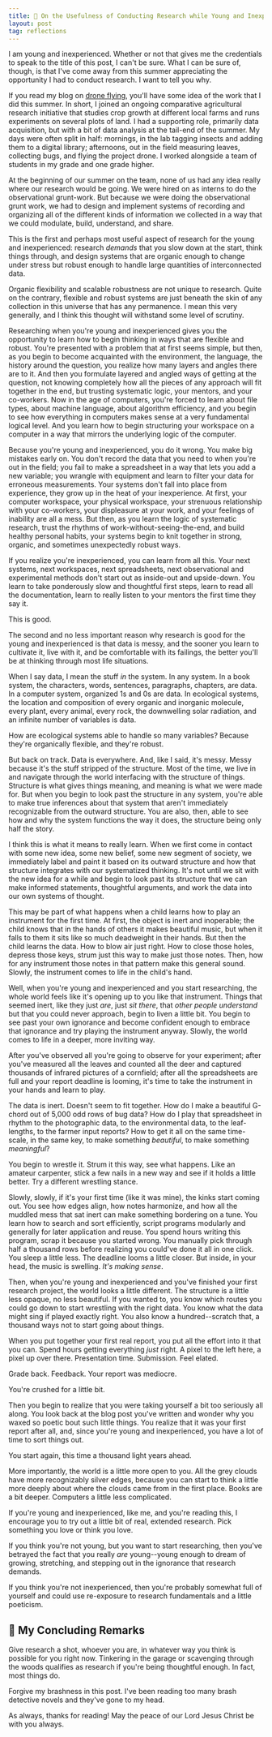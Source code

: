```yaml
---
title: 🔬 On the Usefulness of Conducting Research while Young and Inexperienced
layout: post
tag: reflections
---
```


I am young and inexperienced. Whether or not that gives me the credentials to speak to the title of this post, I can't be sure. What I can be sure of, though, is that I've come away from this summer appreciating the opportunity I had to conduct research. I want to tell you why.

If you read my blog on [drone flying](https://ceramic-mug.github.io/2019/07/11/DroneWork.html), you'll have some idea of the work that I did this summer. In short, I joined an ongoing comparative agricultural research initiative that studies crop growth at different local farms and runs experiments on several plots of land. I had a supporting role, primarily data acquisition, but with a bit of data analysis at the tail-end of the summer. My days were often split in half: mornings, in the lab tagging insects and adding them to a digital library; afternoons, out in the field measuring leaves, collecting bugs, and flying the project drone. I worked alongside a team of students in my grade and one grade higher.

At the beginning of our summer on the team, none of us had any idea really where our research would be going. We were hired on as interns to do the observational grunt-work. But because we were doing the observational grunt work, we had to design and implement systems of recording and organizing all of the different kinds of information we collected in a way that we could modulate, build, understand, and share.

This is the first and perhaps most useful aspect of research for the young and inexperienced: research *demands* that you slow down at the start, think things through, and design systems that are organic enough to change under stress but robust enough to handle large quantities of interconnected data.

Organic flexibility and scalable robustness are not unique to research. Quite on the contrary, flexible and robust systems are just beneath the skin of any collection in this universe that has any permanence. I mean this very generally, and I think this thought will withstand some level of scrutiny.

Researching when you're young and inexperienced gives you the opportunity to learn how to begin thinking in ways that are flexible and robust. You're presented with a problem that at first seems simple, but then, as you begin to become acquainted with the environment, the language, the history around the question, you realize how many layers and angles there are to it. And then you formulate layered and angled ways of getting at the question, not knowing completely how all the pieces of any approach will fit together in the end, but trusting systematic logic, your mentors, and your co-workers. Now in the age of computers, you're forced to learn about file types, about machine language, about algorithm efficiency, and you begin to see how everything in computers makes sense at a very fundamental logical level. And you learn how to begin structuring your workspace on a computer in a way that mirrors the underlying logic of the computer.

Because you're young and inexperienced, you do it wrong. You make big mistakes early on. You don't record the data that you need to when you're out in the field; you fail to make a spreadsheet in a way that lets you add a new variable; you wrangle with equipment and learn to filter your data for erroneous measurements. Your systems don't fall into place from experience, they grow up in the heat of your inexperience. At first, your computer workspace, your physical workspace, your strenuous relationship with your co-workers, your displeasure at your work, and your feelings of inability are all a mess. But then, as you learn the logic of systematic research, trust the rhythms of work-without-seeing-the-end, and build healthy personal habits, your systems begin to knit together in strong, organic, and sometimes unexpectedly robust ways.

If you realize you're inexperienced, you can learn from all this. Your next systems, next workspaces, next spreadsheets, next observational and experimental methods don't start out as inside-out and upside-down. You learn to take ponderously slow and thoughtful first steps, learn to read all the documentation, learn to really listen to your mentors the first time they say it.

This is good.

The second and no less important reason why research is good for the young and inexperienced is that data is messy, and the sooner you learn to cultivate it, live with it, and be comfortable with its failings, the better you'll be at thinking through most life situations.

When I say data, I mean the stuff *in* the system. In any system. In a book system, the characters, words, sentences, paragraphs, chapters, are data. In a computer system, organized 1s and 0s are data. In ecological systems, the location and composition of every organic and inorganic molecule, every plant, every animal, every rock, the downwelling solar radiation, and an infinite number of variables is data.

How are ecological systems able to handle so many variables? Because they're organically flexible, and they're robust.

But back on track. Data is everywhere. And, like I said, it's messy. Messy because it's the stuff stripped of the structure. Most of the time, we live in and navigate through the world interfacing with the structure of things. Structure is what gives things meaning, and meaning is what we were made for. But when you begin to look past the structure in any system, you're able to make true inferences about that system that aren't immediately recognizable from the outward structure. You are also, then, able to see how and why the system functions the way it does, the structure being only half the story.

I think this is what it means to really learn. When we first come in contact with some new idea, some new belief, some new segment of society, we immediately label and paint it based on its outward structure and how that structure integrates with our systematized thinking. It's not until we sit with the new idea for a while and begin to look past its structure that we can make informed statements, thoughtful arguments, and work the data into our own systems of thought.

This may be part of what happens when a child learns how to play an instrument for the first time. At first, the object is inert and inoperable; the child knows that in the hands of others it makes beautiful music, but when it falls to them it sits like so much deadweight in their hands. But then the child learns the data. How to blow air just right. How to close those holes, depress those keys, strum just this way to make just those notes. Then, how for any instrument those notes in that pattern make this general sound. Slowly, the instrument comes to life in the child's hand.

Well, when you're young and inexperienced and you start researching, the whole world feels like it's opening up to you like that instrument. Things that seemed inert, like they just *are*, just *sit there*, that *other people understand* but that you could never approach, begin to liven a little bit. You begin to see past your own ignorance and become confident enough to embrace that ignorance and try playing the instrument anyway. Slowly, the world comes to life in a deeper, more inviting way.

After you've observed all you're going to observe for your experiment; after you've measured all the leaves and counted all the deer and captured thousands of infrared pictures of a cornfield; after all the spreadsheets are full and your report deadline is looming, it's time to take the instrument in your hands and learn to play.

The data is inert. Doesn't seem to fit together. How do I make a beautiful G-chord out of 5,000 odd rows of bug data? How do I play that spreadsheet in rhythm to the photographic data, to the environmental data, to the leaf-lengths, to the farmer input reports? How to get it all on the same time-scale, in the same key, to make something *beautiful*, to make something *meaningful*?

You begin to wrestle it. Strum it this way, see what happens. Like an amateur carpenter, stick a few nails in a new way and see if it holds a little better. Try a different wrestling stance.

Slowly, slowly, if it's your first time (like it was mine), the kinks start coming out. You see how edges align, how notes harmonize, and how all the muddled mess that sat inert can make something bordering on a tune. You learn how to search and sort efficiently, script programs modularly and generally for later application and reuse. You spend hours writing this program, scrap it because you started wrong. You manually pick through half a thousand rows before realizing you could've done it all in one click. You sleep a little less. The deadline looms a little closer. But inside, in your head, the music is swelling. *It's making sense*.

Then, when you're young and inexperienced and you've finished your first research project, the world looks a little different. The structure is a little less opaque, no less beautiful. If you wanted to, you know which routes you could go down to start wrestling with the right data. You know what the data might sing if played exactly right. You also know a hundred--scratch that, a thousand ways not to start going about things.

When you put together your first real report, you put all the effort into it that you can. Spend hours getting everything *just* right. A pixel to the left here, a pixel up over there. Presentation time. Submission. Feel elated.

Grade back. Feedback. Your report was mediocre.

You're crushed for a little bit.

Then you begin to realize that you were taking yourself a bit too seriously all along. You look back at the blog post you've written and wonder why you waxed so poetic bout such little things. You realize that it was your first report after all, and, since you're young and inexperienced, you have a lot of time to sort things out.

You start again, this time a thousand light years ahead.

More importantly, the world is a little more open to you. All the grey clouds have more recognizably silver edges, because you can start to think a little more deeply about where the clouds came from in the first place. Books are a bit deeper. Computers a little less complicated.

If you're young and inexperienced, like me, and you're reading this, I encourage you to try out a little bit of real, extended research. Pick something you love or think you love.

If you think you're not young, but you want to start researching, then you've betrayed the fact that you really *are* young--young enough to dream of growing, stretching, and stepping out in the ignorance that research demands.

If you think you're not inexperienced, then you're probably somewhat full of yourself and could use re-exposure to research fundamentals and a little poeticism.

## 👋 My Concluding Remarks

Give research a shot, whoever you are, in whatever way you think is possible for you right now. Tinkering in the garage or scavenging through the woods qualifies as research if you're being thoughtful enough. In fact, most things do.

Forgive my brashness in this post. I've been reading too many brash detective novels and they've gone to my head.

As always, thanks for reading! May the peace of our Lord Jesus Christ be with you always.
